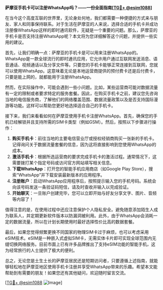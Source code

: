 **萨摩亚手机卡可以注册WhatsApp吗？——一份全面指南[[TG💪+ @esim1088](https://t.me/s/esim1088)]**

在当今这个高度互联的世界里，无论身处何地，我们都需要一种便捷的方式来与朋友、家人和同事保持联系。对于生活在萨摩亚的人来说，选择合适的手机卡并成功注册像WhatsApp这样的即时通讯软件，无疑是一个重要的问题。那么，萨摩亚的手机卡是否支持注册WhatsApp呢？本文将为您详细解答这个问题，并提供一些实用的建议。

首先，让我们明确一点：萨摩亚的手机卡是可以用来注册WhatsApp的。WhatsApp是一款全球流行的即时通讯应用，它允许用户通过互联网发送消息、语音通话、视频通话以及分享文件等。只要您的手机卡能够正常连接到互联网，您就可以使用WhatsApp。这意味着无论是本地运营商提供的预付费卡还是后付费卡，只要是能上网的，就都能用于注册WhatsApp。

然而，在实际操作中，可能会遇到一些小问题。比如，某些运营商可能对数据流量有一定的限制或者要求特定的服务套餐。因此，在购买手机卡之前，建议您先咨询当地的电信服务商，了解他们的网络覆盖范围、数据流量政策以及是否支持国际漫游等功能。这样可以帮助您更好地选择适合自己的手机卡。

接下来，我们来看看如何在萨摩亚使用手机卡注册WhatsApp。首先，确保您的手机已经解锁并且支持所需的SIM卡类型（例如GSM）。然后，按照以下步骤进行操作：

1. **购买手机卡**：前往当地的主要电信营业厅或授权经销商购买一张新的手机卡。记得询问关于数据流量套餐的信息，因为这将直接影响到您使用WhatsApp的成本。
2. **激活手机卡**：根据所选运营商的要求完成手机卡的激活过程。通常情况下，这需要拨打某个指定号码或访问官方网站填写相关信息。
3. **下载WhatsApp**：打开您的智能手机应用商店（如Google Play Store），搜索“WhatsApp”并下载安装最新版本的应用程序。
4. **注册账户**：启动WhatsApp应用程序后，按照提示输入您的手机号码。系统会向该号码发送一条验证码短信，请及时查收并输入以完成验证。
5. **开始聊天**：一旦账户创建完毕，您可以立即开始与好友分享文字、图片、音频等内容了！

值得注意的是，在使用过程中还应注意保护个人隐私安全。避免随意添加陌生人成为联系人，并定期更新软件版本以防漏洞被利用。此外，由于WhatsApp会消耗一定的数据流量，所以在计划长期使用时最好选择性价比高的数据套餐。

最后，如果您觉得频繁更换不同国家的物理SIM卡过于麻烦，也可以考虑采用eSIM技术。eSIM是一种嵌入式虚拟SIM卡，无需实体卡片即可实现全球范围内无缝切换网络服务。目前市面上已有许多品牌推出了支持eSIM功能的智能手机，这为经常旅行的人士提供了极大的便利。

总之，无论您是土生土长的萨摩亚居民还是短期访问者，只要遵循上述指南，就能够轻松地在萨摩亚地区使用手机卡注册并享受WhatsApp带来的乐趣。希望本文能帮助到有需要的朋友！如果您还有其他疑问，欢迎随时留言交流。

[[TG💪+ @esim1088](https://t.me/s/esim1088) ![Image](https://i.postimg.cc/4NQfJmqS/Snipaste-2025-05-13-00-14-12.png)]